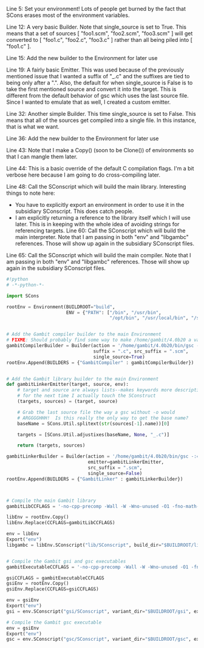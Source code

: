 
Line 5: Set your environment!  Lots of people get burned by the fact that SCons erases most of the environment variables. 

Line 12: A very basic Builder.  Note that single_source is set to True.  This means that a set of sources [ "foo1.scm", "foo2.scm", "foo3.scm" ] will get converted to [ "foo1.c", "foo2.c", "foo3.c" ] rather than all being piled into [ "foo1.c" ]. 

Line 15: Add the new builder to the Environment for later use 

Line 19: A fairly basic Emitter.  This was used because of the previously mentioned issue that I wanted a suffix of "_.c" and the suffixes are tied to being only after a ".".  Also, the default for when single_source is False is to take the first mentioned source and convert it into the target.  This is different from the  default behavior of gsc which uses the last source file.  Since I wanted to emulate that as well, I created a custom emitter. 

Line 32: Another simple Builder.  This time single_source is set to False.  This means that all of the sources get compiled into a single file.  In this instance, that is what we want. 

Line 36: Add the new builder to the Environment for later use 

Line 43: Note that I make a Copy() (soon to be Clone()) of environments so that I can mangle them later. 

Line 44: This is a basic override of the default C compilation flags.  I'm a bit verbose here because I am going to do cross-compiling later. 

Line 48: Call the SConscript which will build the main library.  Interesting things to note here: 

* You have to explicitly export an environment in order to use it in the subsidiary SConscript.  This does catch people. 
* I am explicitly returning a reference to the library itself which I will use later.  This is in keeping with the whole idea of avoiding strings for referencing targets. 
Line 60: Call the SConscript which will build the main interpreter.  Note that I am passing in both "env" and "libgambc" references.  Those will show up again in the subsidiary SConscript files. 

Line 65: Call the SConscript which will build the main compiler.  Note that I am passing in both "env" and "libgambc" references.  Those will show up again in the subsidiary SConscript files. 


```python
#!python
# -*-python-*-

import SCons

rootEnv = Environment(BUILDROOT="build",
                      ENV = {"PATH": ["/bin", "/usr/bin",
                                      "/opt/bin", "/usr/local/bin", "/sw/bin"]})


# Add the Gambit compiler builder to the main Environment
# FIXME: Should probably find some way to make /home/gambit/4.0b20 a variable
gambitCompilerBuilder = Builder(action = '/home/gambit/4.0b20/bin/gsc -:="/home/gambit/4.0b20" -f -o $TARGET -c -check $SOURCE',
                                suffix = ".c", src_suffix = ".scm",
                                single_source=True)
rootEnv.Append(BUILDERS = {"GambitCompiler" : gambitCompilerBuilder})


# Add the Gambit library builder to the main Environment
def gambitLinkerEmitter(target, source, env):
    # target and source are always lists--makes keywords more descriptive
    # for the next time I actually touch the SConstruct
    (targets, sources) = (target, source)

    # Grab the last source file the way a gsc without -o would
    # ARGGGGHHH!  Is this really the only way to get the base name?
    baseName = SCons.Util.splitext(str(sources[-1].name))[0]

    targets = [SCons.Util.adjustixes(baseName, None, "_.c")]

    return (targets, sources)

gambitLinkerBuilder = Builder(action = '/home/gambit/4.0b20/bin/gsc -:="/home/gambit/4.0b20" -f -link -o $TARGET $SOURCES',
                              emitter=gambitLinkerEmitter,
                              src_suffix = ".scm",
                              single_source=False)
rootEnv.Append(BUILDERS = {"GambitLinker" : gambitLinkerBuilder})



# Compile the main Gambit library
gambitLibCCFLAGS = '-no-cpp-precomp -Wall -W -Wno-unused -O1 -fno-math-errno -fschedule-insns2 -fno-trapping-math -fno-strict-aliasing -fwrapv -fexpensive-optimizations -fforce-addr -fpeephole2 -falign-jumps -falign-functions -fno-function-cse -ftree-copyrename -ftree-fre -ftree-dce -fregmove -fgcse-las -freorder-functions -fcaller-saves -fno-if-conversion2 -foptimize-sibling-calls -fcse-skip-blocks -funit-at-a-time -finline-functions -fomit-frame-pointer -fPIC -fno-common -mieee-fp -DHAVE_CONFIG_H -D___PRIMAL -D___LIBRARY -D___GAMBCDIR=\\\"/home/gambit/4.0b20\\\"'

libEnv = rootEnv.Copy()
libEnv.Replace(CCFLAGS=gambitLibCCFLAGS)

env = libEnv
Export("env")
libgambc = libEnv.SConscript("lib/SConscript", build_dir="$BUILDROOT/lib", exports="env")


# Compile the Gambit gsi and gsc executables
gambitExecutableCCFLAGS = '-no-cpp-precomp -Wall -W -Wno-unused -O1 -fno-math-errno -fschedule-insns2 -fno-trapping-math -fno-strict-aliasing -fwrapv -fexpensive-optimizations -fforce-addr -fpeephole2 -falign-jumps -falign-functions -fno-function-cse -ftree-copyrename -ftree-fre -ftree-dce -fregmove -fgcse-las -freorder-functions -fcaller-saves -fno-if-conversion2 -foptimize-sibling-calls -fcse-skip-blocks -funit-at-a-time -finline-functions -fomit-frame-pointer -fPIC -fno-common -mieee-fp -DHAVE_CONFIG_H'

gsiCCFLAGS = gambitExecutableCCFLAGS
gsiEnv = rootEnv.Copy()
gsiEnv.Replace(CCFLAGS=gsiCCFLAGS)

env = gsiEnv
Export("env")
gsi = env.SConscript("gsi/SConscript", variant_dir="$BUILDROOT/gsi", exports=["env", "libgambc"])

# Compile the Gambit gsc executable
env = gsiEnv
Export("env")
gsc = env.SConscript("gsc/SConscript", variant_dir="$BUILDROOT/gsc", exports=["env", "libgambc"])

```